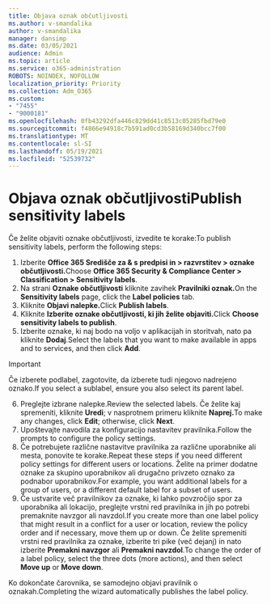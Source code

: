 ```yaml
---
title: Objava oznak občutljivosti
ms.author: v-smandalika
author: v-smandalika
manager: dansimp
ms.date: 03/05/2021
audience: Admin
ms.topic: article
ms.service: o365-administration
ROBOTS: NOINDEX, NOFOLLOW
localization_priority: Priority
ms.collection: Adm_O365
ms.custom:
- "7455"
- "9000181"
ms.openlocfilehash: 0fb43292dfa446c829dd41c8513c05285fbd79e0
ms.sourcegitcommit: f4866e94918c7b591ad0cd3b58169d340bcc7f00
ms.translationtype: MT
ms.contentlocale: sl-SI
ms.lasthandoff: 05/19/2021
ms.locfileid: "52539732"
---
```

# <a name="publish-sensitivity-labels"></a><span data-ttu-id="ea796-102">Objava oznak občutljivosti</span><span class="sxs-lookup"><span data-stu-id="ea796-102">Publish sensitivity labels</span></span>

<span data-ttu-id="ea796-103">Če želite objaviti oznake občutljivosti, izvedite te korake:</span><span class="sxs-lookup"><span data-stu-id="ea796-103">To publish sensitivity labels, perform the following steps:</span></span>

1. <span data-ttu-id="ea796-104">Izberite **Office 365 Središče za & s predpisi in > razvrstitev > oznake občutljivosti.**</span><span class="sxs-lookup"><span data-stu-id="ea796-104">Choose **Office 365 Security & Compliance Center > Classification > Sensitivity labels**.</span></span>
2. <span data-ttu-id="ea796-105">Na strani **Oznake občutljivosti** kliknite zavihek **Pravilniki oznak.**</span><span class="sxs-lookup"><span data-stu-id="ea796-105">On the **Sensitivity labels** page, click the **Label policies** tab.</span></span>
3. <span data-ttu-id="ea796-106">Kliknite **Objavi nalepke.**</span><span class="sxs-lookup"><span data-stu-id="ea796-106">Click **Publish labels**.</span></span>
4. <span data-ttu-id="ea796-107">Kliknite **Izberite oznake občutljivosti, ki jih želite objaviti.**</span><span class="sxs-lookup"><span data-stu-id="ea796-107">Click **Choose sensitivity labels to publish**.</span></span> 
5. <span data-ttu-id="ea796-108">Izberite oznake, ki naj bodo na voljo v aplikacijah in storitvah, nato pa kliknite **Dodaj**.</span><span class="sxs-lookup"><span data-stu-id="ea796-108">Select the labels that you want to make available in apps and to services, and then click **Add**.</span></span>
> [!IMPORTANT]
> <span data-ttu-id="ea796-109">Če izberete podlabel, zagotovite, da izberete tudi njegovo nadrejeno oznako.</span><span class="sxs-lookup"><span data-stu-id="ea796-109">If you select a sublabel, ensure you also select its parent label.</span></span>
6. <span data-ttu-id="ea796-110">Preglejte izbrane nalepke.</span><span class="sxs-lookup"><span data-stu-id="ea796-110">Review the selected labels.</span></span> <span data-ttu-id="ea796-111">Če želite kaj spremeniti, kliknite **Uredi**; v nasprotnem primeru kliknite **Naprej.**</span><span class="sxs-lookup"><span data-stu-id="ea796-111">To make any changes, click **Edit**; otherwise, click **Next**.</span></span>
7. <span data-ttu-id="ea796-112">Upoštevajte navodila za konfiguracijo nastavitev pravilnika.</span><span class="sxs-lookup"><span data-stu-id="ea796-112">Follow the prompts to configure the policy settings.</span></span>
8. <span data-ttu-id="ea796-113">Če potrebujete različne nastavitve pravilnika za različne uporabnike ali mesta, ponovite te korake.</span><span class="sxs-lookup"><span data-stu-id="ea796-113">Repeat these steps if you need different policy settings for different users or locations.</span></span> <span data-ttu-id="ea796-114">Želite na primer dodatne oznake za skupino uporabnikov ali drugačno privzeto oznako za podnabor uporabnikov.</span><span class="sxs-lookup"><span data-stu-id="ea796-114">For example, you want additional labels for a group of users, or a different default label for a subset of users.</span></span>
9. <span data-ttu-id="ea796-115">Če ustvarite več pravilnikov za oznake, ki lahko povzročijo spor za uporabnika ali lokacijo, preglejte vrstni red pravilnika in jih po potrebi premaknite navzgor ali navzdol.</span><span class="sxs-lookup"><span data-stu-id="ea796-115">If you create more than one label policy that might result in a conflict for a user or location, review the policy order and if necessary, move them up or down.</span></span> <span data-ttu-id="ea796-116">Če želite spremeniti vrstni red pravilnika za oznake, izberite tri pike (več dejanj) in nato izberite **Premakni navzgor** ali **Premakni navzdol**.</span><span class="sxs-lookup"><span data-stu-id="ea796-116">To change the order of a label policy, select the three dots (more actions), and then select **Move up** or **Move down**.</span></span>

<span data-ttu-id="ea796-117">Ko dokončate čarovnika, se samodejno objavi pravilnik o oznakah.</span><span class="sxs-lookup"><span data-stu-id="ea796-117">Completing the wizard automatically publishes the label policy.</span></span>

